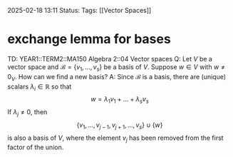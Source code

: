 2025-02-18 13:11
Status: 
Tags: [[Vector Spaces]]
# exchange lemma for bases

TD: YEAR1::TERM2::MA150 Algebra 2::04 Vector spaces 
Q: Let $V$ be a vector space and $\mathcal{B} = \{v_1, \ldots, v_s\}$ be a basis of $V$. Suppose $w \in V$ with $w \neq 0_V$. How can we find a new basis?
A: Since $\mathcal{B}$ is a basis, there are (unique) scalars $\lambda_i \in \mathbb{R}$ so that $$ w = \lambda_1 v_1 + \ldots + \lambda_s v_s $$If $\lambda_j \neq 0$, then $$ \{v_1, \ldots, v_{j-1}, v_{j+1}, \ldots, v_s\} \cup \{w\} $$is also a basis of $V$, where the element $v_j$ has been removed from the first factor of the union.
<!--ID: 1739884387249-->
